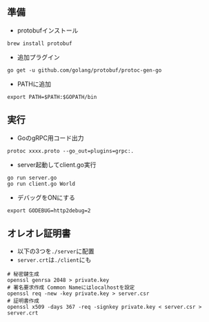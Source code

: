 ## 準備
* protobufインストール
```
brew install protobuf
```
* 追加プラグイン
```
go get -u github.com/golang/protobuf/protoc-gen-go
```
* PATHに追加
```
export PATH=$PATH:$GOPATH/bin
```

## 実行
* GoのgRPC用コード出力
```
protoc xxxx.proto --go_out=plugins=grpc:.
```
* server起動してclient.go実行
```
go run server.go
go run client.go World
```
* デバッグをONにする
```
export GODEBUG=http2debug=2
```

## オレオレ証明書
* 以下の3つを`./server`に配置
* `server.crt`は`./client`にも
```
# 秘密鍵生成
openssl genrsa 2048 > private.key
# 署名要求作成 Common Nameにはlocalhostを設定
openssl req -new -key private.key > server.csr
# 証明書作成
openssl x509 -days 367 -req -signkey private.key < server.csr > server.crt
```
